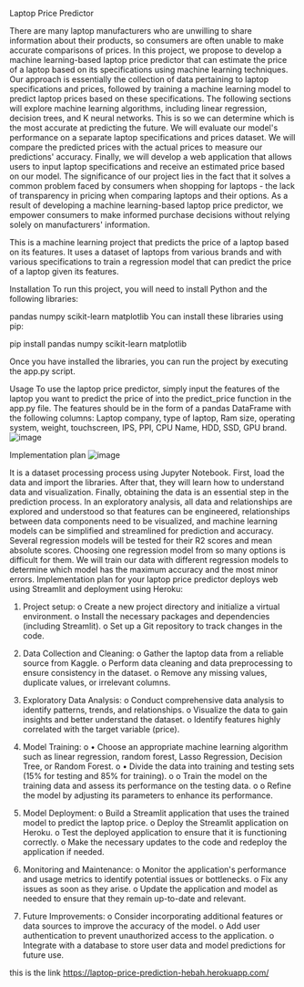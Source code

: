 Laptop Price Predictor


There are many laptop manufacturers who are unwilling to share information about their products, so consumers are often unable to make accurate comparisons of prices. In this project, we propose to develop a machine learning-based laptop price predictor that can estimate the price of a laptop based on its specifications using machine learning techniques. Our approach is essentially the collection of data pertaining to laptop specifications and prices, followed by training a machine learning model to predict laptop prices based on these specifications. The following sections will explore machine learning algorithms, including linear regression, decision trees, and K neural networks. This is so we can determine which is the most accurate at predicting the future.
We will evaluate our model's performance on a separate laptop specifications and prices dataset. We will compare the predicted prices with the actual prices to measure our predictions' accuracy. Finally, we will develop a web application that allows users to input laptop specifications and receive an estimated price based on our model.
The significance of our project lies in the fact that it solves a common problem faced by consumers when shopping for laptops - the lack of transparency in pricing when comparing laptops and their options. As a result of developing a machine learning-based laptop price predictor, we empower consumers to make informed purchase decisions without relying solely on manufacturers' information.

This is a machine learning project that predicts the price of a laptop based on its features. It uses a dataset of laptops from various brands and with various specifications to train a regression model that can predict the price of a laptop given its features.

Installation
To run this project, you will need to install Python and the following libraries:

pandas
numpy
scikit-learn
matplotlib
You can install these libraries using pip:


pip install pandas numpy scikit-learn matplotlib


Once you have installed the libraries, you can run the project by executing the app.py script.

Usage
To use the laptop price predictor, simply input the features of the laptop you want to predict the price of into the predict_price function in the app.py file.
The features should be in the form of a pandas DataFrame with the following columns:
Laptop company,
type of laptop,
Ram size,
operating system, 
weight, 
touchscreen, 
IPS, 
PPI, 
CPU Name,
HDD, 
SSD,
GPU brand.
![image](https://user-images.githubusercontent.com/125111330/236100300-e9e4527f-0acc-4bd1-bced-c4fa3a41bfbd.png)

Implementation plan 
 ![image](https://user-images.githubusercontent.com/125111330/236157752-dd4b0590-1d22-4adf-9bfb-5bdc53d1232f.png)

It is a dataset processing process using Jupyter Notebook. First, load the data and import the libraries. After that, they will learn how to understand data and visualization. Finally, obtaining the data is an essential step in the prediction process.
In an exploratory analysis, all data and relationships are explored and understood so that features can be engineered, relationships between data components need to be visualized, and machine learning models can be simplified and streamlined for prediction and accuracy.
Several regression models will be tested for their R2 scores and mean absolute scores. Choosing one regression model from so many options is difficult for them. We will train our data with different regression models to determine which model has the maximum accuracy and the most minor errors.
Implementation plan for your laptop price predictor deploys web using Streamlit and deployment using Heroku:
1.	Project setup:
o	Create a new project directory and initialize a virtual environment.
o	Install the necessary packages and dependencies (including Streamlit).
o	Set up a Git repository to track changes in the code.

2.	Data Collection and Cleaning:
o	Gather the laptop data from a reliable source from Kaggle.
o	Perform data cleaning and data preprocessing to ensure consistency in the dataset.
o	Remove any missing values, duplicate values, or irrelevant columns.

3.	Exploratory Data Analysis:
o	Conduct comprehensive data analysis to identify patterns, trends, and relationships.
o	Visualize the data to gain insights and better understand the dataset.
o	Identify features highly correlated with the target variable (price).
4.	Model Training:
o	• Choose an appropriate machine learning algorithm such as linear regression, random forest, Lasso Regression, Decision Tree, or Random Forest.
o	• Divide the data into training and testing sets (15% for testing and 85% for training).
o	o Train the model on the training data and assess its performance on the testing data.
o	o Refine the model by adjusting its parameters to enhance its performance.

5.	Model Deployment:
o	Build a Streamlit application that uses the trained model to predict the laptop price.
o	Deploy the Streamlit application on Heroku.
o	Test the deployed application to ensure that it is functioning correctly.
o	Make the necessary updates to the code and redeploy the application if needed.
6.	Monitoring and Maintenance:
o	Monitor the application's performance and usage metrics to identify potential issues or bottlenecks.
o	Fix any issues as soon as they arise.
o	Update the application and model as needed to ensure that they remain up-to-date and relevant.
7.	Future Improvements:
o	Consider incorporating additional features or data sources to improve the accuracy of the model.
o	Add user authentication to prevent unauthorized access to the application.
o	Integrate with a database to store user data and model predictions for future use.



this is the link https://laptop-price-prediction-hebah.herokuapp.com/
